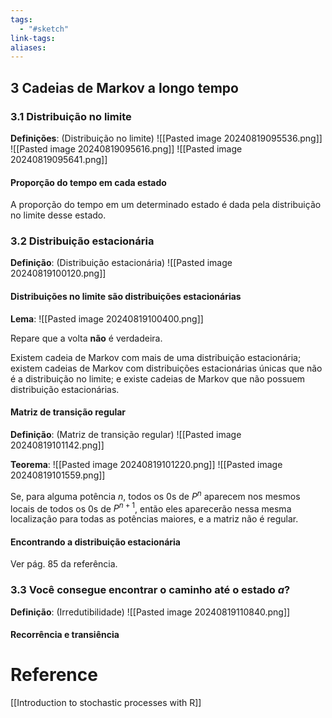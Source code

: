 ```yaml
---
tags:
  - "#sketch"
link-tags: 
aliases:
---
```

## 3 Cadeias de Markov a longo tempo
### 3.1 Distribuição no limite
**Definições**: (Distribuição no limite)
![[Pasted image 20240819095536.png]]
![[Pasted image 20240819095616.png]]
![[Pasted image 20240819095641.png]]

#### Proporção do tempo em cada estado
A proporção do tempo em um determinado estado é dada pela distribuição no limite desse estado.

### 3.2 Distribuição estacionária
**Definição**: (Distribuição estacionária)
![[Pasted image 20240819100120.png]]

#### Distribuições no limite são distribuições estacionárias
**Lema**:
![[Pasted image 20240819100400.png]]

Repare que a volta **não** é verdadeira.

Existem cadeia de Markov com mais de uma distribuição estacionária; existem cadeias de Markov com distribuições estacionárias únicas que não é a distribuição no limite; e existe cadeias de Markov que não possuem distribuição estacionárias.

#### Matriz de transição regular
**Definição**: (Matriz de transição regular)
![[Pasted image 20240819101142.png]]

**Teorema**:
![[Pasted image 20240819101220.png]]
![[Pasted image 20240819101559.png]]

Se, para alguma potência $n$, todos os 0s de $P^n$ aparecem nos mesmos locais de todos os 0s de $P^{n+1}$, então eles aparecerão nessa mesma localização para todas as potências maiores, e a matriz não é regular.
#### Encontrando a distribuição estacionária
Ver pág. 85 da referência.

### 3.3 Você consegue encontrar o caminho até o estado $a$?
**Definição**: (Irredutibilidade)
![[Pasted image 20240819110840.png]]

#### Recorrência e transiência

# Reference
[[Introduction to stochastic processes with R]]

